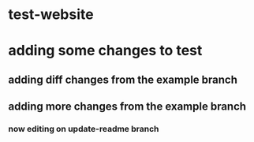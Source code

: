 # test-website

# adding some changes to test

## adding diff changes from the example branch

## adding more changes from the example branch

### now editing on update-readme branch

